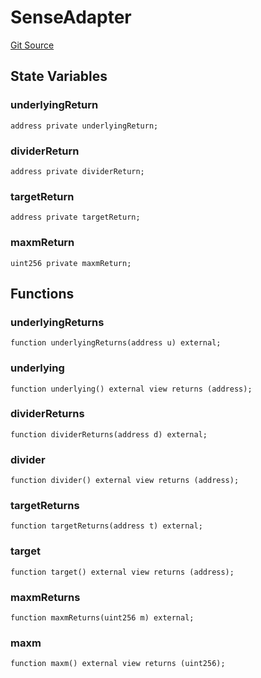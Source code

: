 # SenseAdapter
[Git Source](https://github.com/Swivel-Finance/illuminate/blob/7162e4822e4bbebd99b67c43e703ecedf92a2138/src/mocks/SenseAdapter.sol)


## State Variables
### underlyingReturn

```solidity
address private underlyingReturn;
```


### dividerReturn

```solidity
address private dividerReturn;
```


### targetReturn

```solidity
address private targetReturn;
```


### maxmReturn

```solidity
uint256 private maxmReturn;
```


## Functions
### underlyingReturns


```solidity
function underlyingReturns(address u) external;
```

### underlying


```solidity
function underlying() external view returns (address);
```

### dividerReturns


```solidity
function dividerReturns(address d) external;
```

### divider


```solidity
function divider() external view returns (address);
```

### targetReturns


```solidity
function targetReturns(address t) external;
```

### target


```solidity
function target() external view returns (address);
```

### maxmReturns


```solidity
function maxmReturns(uint256 m) external;
```

### maxm


```solidity
function maxm() external view returns (uint256);
```

